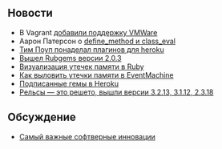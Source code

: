 ## Новости

* В Vagrant [добавили поддержку VMWare](http://www.hashicorp.com/blog/vagrant-1-1-and-vmware.html)
* Аарон Патерсон о [define_method и class_eval](http://tenderlovemaking.com/2013/03/03/dynamic_method_definitions.html)
* [Тим Поуп понаделал плагинов для heroku](https://twitter.com/tpope/status/309025108675145730)
* [Вышел Rubgems версии 2.0.3](http://blog.rubygems.org/2013/03/11/2.0.3-released.html)
* [Визуализация утечек памяти в Ruby](http://cirw.in/blog/find-references)
* [Как выловить утечки памяти в EventMachine](http://blog.nelhage.com/2013/03/tracking-an-eventmachine-leak/)
* [Подписанные гемы в Heroku](http://blog.meldium.com/home/2013/3/6/signed-gems-on-heroku)
* [Рельсы — это решето, вышли версии 3.2.13, 3.1.12, 2.3.18](https://groups.google.com/forum/?fromgroups=#!topic/rubyonrails-security/4_QHo4BqnN8)

## Обсуждение

* [Самый важные софтверные инновации](http://www.dwheeler.com/innovation/innovation.html)
